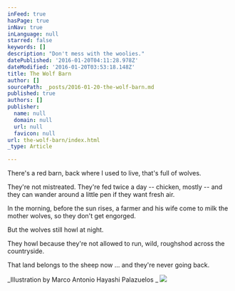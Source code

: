 ```yaml
---
inFeed: true
hasPage: true
inNav: true
inLanguage: null
starred: false
keywords: []
description: "Don't mess with the woolies."
datePublished: '2016-01-20T04:11:28.978Z'
dateModified: '2016-01-20T03:53:18.148Z'
title: The Wolf Barn
author: []
sourcePath: _posts/2016-01-20-the-wolf-barn.md
published: true
authors: []
publisher:
  name: null
  domain: null
  url: null
  favicon: null
url: the-wolf-barn/index.html
_type: Article

---
```

There's a red barn, back where I used to live, that's full of wolves.

They're not mistreated. They're fed twice a day -- chicken, mostly -- and they can wander around a little pen if they want fresh air.

In the morning, before the sun rises, a farmer and his wife come to milk the mother wolves, so they don't get engorged.

But the wolves still howl at night.

They howl because they're not allowed to run, wild, roughshod across the countryside.

That land belongs to the sheep now ... and they're never going back.

_Illustration by 
Marco Antonio Hayashi Palazuelos    _
![](https://the-grid-user-content.s3-us-west-2.amazonaws.com/45a5b788-762a-4549-a63b-fe49eb7e116f.jpg)